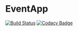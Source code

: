 # EventApp


[![Build Status](https://app.bitrise.io/app/cc6971c2a44ce2b3/status.svg?token=DAmcQTtkwVzD3iJCO5RI-A)](https://app.bitrise.io/app/cc6971c2a44ce2b3)
[![Codacy Badge](https://api.codacy.com/project/badge/Grade/9f3e735b8990457b9a4f80c98b6ef734)](https://app.codacy.com/gh/alielsokary/EventApp?utm_source=github.com&utm_medium=referral&utm_content=alielsokary/EventApp&utm_campaign=Badge_Grade_Settings)
